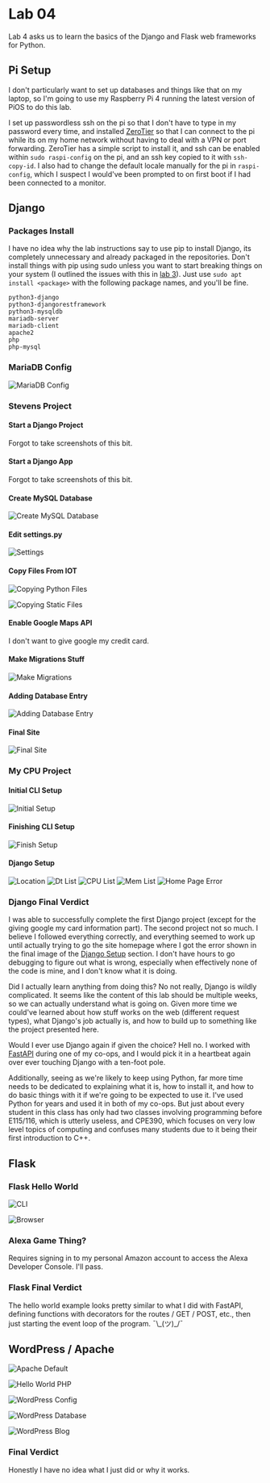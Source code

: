 # Lab 04

Lab 4 asks us to learn the basics of the Django and Flask web frameworks for
Python.

## Pi Setup

I don't particularly want to set up databases and things like that on my laptop,
so I'm going to use my Raspberry Pi 4 running the latest version of PiOS to do
this lab.

I set up passwordless ssh on the pi so that I don't have to type in my password
every time, and installed [ZeroTier](https://www.zerotier.com/) so that I can
connect to the pi while its on my home network without having to deal with a VPN
or port forwarding. ZeroTier has a simple script to install it, and ssh can be
enabled within `sudo raspi-config` on the pi, and an ssh key copied to it with
`ssh-copy-id`. I also had to change the default locale manually for the pi in
`raspi-config`, which I suspect I would've been prompted to on first boot if I
had been connected to a monitor.

## Django

### Packages Install

I have no idea why the lab instructions say to use pip to install Django, its
completely unnecessary and already packaged in the repositories. Don't install
things with pip using sudo unless you want to start breaking things on your
system (I outlined the issues with this in [lab 3](/lab_03/lab_03.md)). Just use
`sudo apt install <package>` with the following package names, and you'll be
fine.

```auto
python3-django
python3-djangorestframework
python3-mysqldb
mariadb-server
mariadb-client
apache2
php
php-mysql
```

### MariaDB Config

![MariaDB Config](./maria_db_config.png)

### Stevens Project

#### Start a Django Project

Forgot to take screenshots of this bit.

#### Start a Django App

Forgot to take screenshots of this bit.

#### Create MySQL Database

![Create MySQL Database](./create_sql_database.png)

#### Edit settings\.py

![Settings](./settings_dot_py.png)

#### Copy Files From IOT

![Copying Python Files](./copying_files.png)

![Copying Static Files](./copying_static_files.png)

#### Enable Google Maps API

I don't want to give google my credit card.

#### Make Migrations Stuff

![Make Migrations](./makemigrations.png)

#### Adding Database Entry

![Adding Database Entry](./adding_to_database.png)

#### Final Site

![Final Site](./final_website.png)

### My CPU Project

#### Initial CLI Setup

![Initial Setup](./mycpu_initial_setup.png)

#### Finishing CLI Setup

![Finish Setup](./mycpu_finish_setup.png)

#### Django Setup

![Location](./creating_stevens_entry.png) ![Dt List](./dt_list.png)
![CPU List](./cpu_list.png) ![Mem List](./mem_list.png)
![Home Page Error](./home_page_error.png)

### Django Final Verdict

I was able to successfully complete the first Django project (except for the
giving google my card information part). The second project not so much. I
believe I followed everything correctly, and everything seemed to work up until
actually trying to go the site homepage where I got the error shown in the final
image of the [Django Setup](#django-setup) section. I don't have hours to go
debugging to figure out what is wrong, especially when effectively none of the
code is mine, and I don't know what it is doing.

Did I actually learn anything from doing this? No not really, Django is wildly
complicated. It seems like the content of this lab should be multiple weeks, so
we can actually understand what is going on. Given more time we could've learned
about how stuff works on the web (different request types), what Django's job
actually is, and how to build up to something like the project presented here.

Would I ever use Django again if given the choice? Hell no. I worked with
[FastAPI](https://fastapi.tiangolo.com/) during one of my co-ops, and I would
pick it in a heartbeat again over ever touching Django with a ten-foot pole.

Additionally, seeing as we're likely to keep using Python, far more time needs
to be dedicated to explaining what it is, how to install it, and how to do basic
things with it if we're going to be expected to use it. I've used Python for
years and used it in both of my co-ops. But just about every student in this
class has only had two classes involving programming before E115/116, which is
utterly useless, and CPE390, which focuses on very low level topics of computing
and confuses many students due to it being their first introduction to C++.

## Flask

### Flask Hello World

![CLI](./flask_hello_world_cli.png)

![Browser](./flask_hello_world.png)

### Alexa Game Thing?

Requires signing in to my personal Amazon account to access the Alexa Developer
Console. I'll pass.

### Flask Final Verdict

The hello world example looks pretty similar to what I did with FastAPI,
defining functions with decorators for the routes / GET / POST, etc., then just
starting the event loop of the program. ¯\\\_(ツ)_/¯

## WordPress / Apache

![Apache Default](./default_debian_apache_page.png)

![Hello World PHP](./index_php.png)

![WordPress Config](./wordpress_config.png)

![WordPress Database](./wordpress_dashboard.png)

![WordPress Blog](./blog_site.png)

### Final Verdict

Honestly I have no idea what I just did or why it works.

